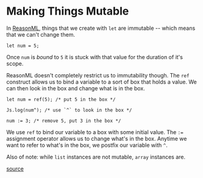 # Making Things Mutable

In [ReasonML](https://reasonml.github.io/en/), things that we create with
`let` are immutable -- which means that we can't change them.

```reason
let num = 5;
```

Once `num` is _bound_ to `5` it is stuck with that value for the duration
of it's scope.

ReasonML doesn't completely restrict us to immutability though. The
`ref` construct allows us to bind a variable to a sort of box that holds a
value. We can then look in the box and change what is in the box.

```reason
let num = ref(5); /* put 5 in the box */

Js.log(num^); /* use `^` to look in the box */

num := 3; /* remove 5, put 3 in the box */
```

We use `ref` to bind our variable to a box with some initial value. The `:=`
assignment operator allows us to change what's in the box. Anytime we want
to refer to what's in the box, we postfix our variable with `^`.

Also of note: while `list` instances are not mutable, `array` instances are.

[source](https://reasonml.github.io/docs/en/mutation)
